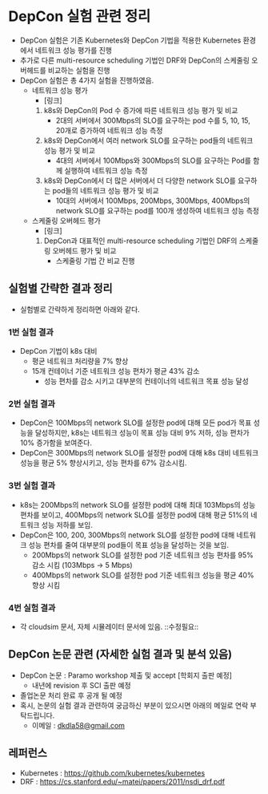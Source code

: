 # DepCon 실험 관련 정리
* DepCon 실험은 기존 Kubernetes와 DepCon 기법을 적용한 Kubernetes 환경에서 네트워크 성능 평가를 진행 
* 추가로 다른 multi-resource scheduling 기법인 DRF와 DepCon의 스케줄링 오버헤드를 비교하는 실험을 진행
* DepCon 실험은 총 4가지 실험을 진행하였음. 
	* 네트워크 성능 평가 
		* [링크]
		1. k8s와 DepCon의 Pod 수 증가에 따른 네트워크 성능 평가 및 비교
			* 2대의 서버에서 300Mbps의 SLO를 요구하는 pod 수를 5, 10, 15, 20개로 증가하여 네트워크 성능 측정
		2. k8s와 DepCon에서 여러 network SLO를 요구하는 pod들의 네트워크 성능 평가 및 비교
			* 4대의 서버에서 100Mbps와 300Mbps의 SLO를 요구하는 Pod를 함께 실행하여 네트워크 성능 측정
		3. k8s와 DepCon에서 더 많은 서버에서 더 다양한 network SLO를 요구하는 pod들의 네트워크 성능 평가 및 비교 
			* 10대의 서버에서 100Mbps, 200Mbps, 300Mbps, 400Mbps의 network SLO를 요구하는 pod를 100개 생성하여 네트워크 성능 측정
	* 스케줄링 오버헤드 평가 
		* [링크]
		1. DepCon과 대표적인 multi-resource scheduling 기법인 DRF의 스케줄링 오버헤드 평가 및 비교
			* 스케줄링 기법 간 비교 진행 

## 실험별 간략한 결과 정리
* 실험별로 간략하게 정리하면 아래와 같다. 
### 1번 실험 결과
* DepCon 기법이 k8s 대비 
	* 평균 네트워크 처리량을 7% 향상
	* 15개 컨테이너 기준 네트워크 성능 편차가 평균 43% 감소
		* 성능 편차를 감소 시키고 대부분의 컨테이너의 네트워크 목표 성능 달성
### 2번 실험 결과
* DepCon은 100Mbps의 network SLO를 설정한 pod에 대해 모든 pod가 목표 성능을 달성하지만, k8s는 네트워크 성능이 목표 성능 대비 9% 저하, 성능 편차가 10% 증가함을 보여준다. 
* DepCon은 300Mbps의 network SLO를 설정한 pod에 대해 k8s 대비 네트워크 성능을 평균 5% 향상시키고, 성능 편차를 67% 감소시킴.
### 3번 실험 결과
* k8s는 200Mbps의 network SLO를 설정한 pod에 대해 최대 103Mbps의 성능 편차를 보이고, 400Mbps의 network SLO를 설정한 pod에 대해 평균 51%의 네트워크 성능 저하를 보임. 
* DepCon은 100, 200, 300Mbps의 network SLO를 설정한 pod에 대해 네트워크 성능 편차를 줄여 대부분의 pod들이 목표 성능을 달성하는 것을 보임. 
	* 200Mbps의 network SLO를 설정한 pod 기준 네트워크 성능 편차를 95% 감소 시킴 (103Mbps -> 5 Mbps)
	* 400Mbps의 network SLO를 설정한 pod 기준 네트워크 성능을 평균 40% 향상 시킴
### 4번 실험 결과 
* 각 cloudsim 문서, 자체 시뮬레이터 문서에 있음. ::수정필요::

## DepCon 논문 관련 (자세한 실험 결과 및 분석 있음)
* DepCon 논문 : Paramo workshop 제출 및 accept [학회지 출판 예정]
	* 내년에 revision 후 SCI 출판 예정
* 졸업논문 처리 완료 후 공개 될 예정
* 혹시, 논문의 실험 결과 관련하여 궁금하신 부분이 있으시면 아래의 메일로 연락 부탁드립니다.
	* 이메일 : dkdla58@gmail.com 

## 레퍼런스
* Kubernetes : https://github.com/kubernetes/kubernetes
* DRF : https://cs.stanford.edu/~matei/papers/2011/nsdi_drf.pdf





